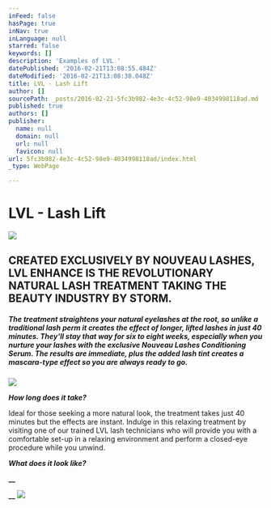 ```yaml
---
inFeed: false
hasPage: true
inNav: true
inLanguage: null
starred: false
keywords: []
description: 'Examples of LVL '
datePublished: '2016-02-21T13:08:55.484Z'
dateModified: '2016-02-21T13:08:38.048Z'
title: LVL - Lash Lift
author: []
sourcePath: _posts/2016-02-21-5fc3b982-4e3c-4c52-98e9-4034998118ad.md
published: true
authors: []
publisher:
  name: null
  domain: null
  url: null
  favicon: null
url: 5fc3b982-4e3c-4c52-98e9-4034998118ad/index.html
_type: WebPage

---
```

# LVL - Lash Lift
![](https://the-grid-user-content.s3-us-west-2.amazonaws.com/23916cfa-6fd0-4eb6-8a77-bb5e5cff3a6e.jpg)

## CREATED EXCLUSIVELY BY NOUVEAU LASHES, LVL ENHANCE IS THE REVOLUTIONARY NATURAL LASH TREATMENT TAKING THE BEAUTY INDUSTRY BY STORM.

##### The treatment straightens your natural eyelashes at the root, so unlike a traditional lash perm it creates the effect of longer, lifted lashes in just 40 minutes. They'll stay that way for six to eight weeks, especially when you nurture your lashes with the exclusive Nouveau Lashes Conditioning Serum. The results are immediate, plus the added lash tint creates a mascara-type effect so you are always ready to go.
![](https://the-grid-user-content.s3-us-west-2.amazonaws.com/0573bd62-1ef8-432c-966b-46234c467b1e.jpg)

**_How long does it take?_**

Ideal for those seeking a more natural look, the treatment takes just 40 minutes but the effects are instant. Indulge in this relaxing treatment by visiting one of our trained LVL lash technicians who will provide you with a comfortable set-up in a relaxing environment and perform a closed-eye procedure while you unwind.

**_What does it look like?_**

**__**

**__**
![](https://the-grid-user-content.s3-us-west-2.amazonaws.com/a6f34e67-99fa-4eae-837d-96c5b5561348.jpg)